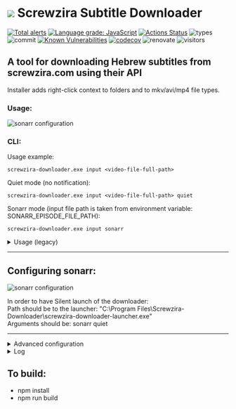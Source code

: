 # ![](https://raw.githubusercontent.com/yoavain/screwzira-subtitle-downloader/master/resources/icons/sz-64.png) Screwzira Subtitle Downloader  <br>

[![Total alerts](https://img.shields.io/lgtm/alerts/g/yoavain/screwzira-subtitle-downloader.svg?logo=lgtm&logoWidth=18)](https://lgtm.com/projects/g/yoavain/screwzira-subtitle-downloader/alerts/)
[![Language grade: JavaScript](https://img.shields.io/lgtm/grade/javascript/g/yoavain/screwzira-subtitle-downloader.svg?logo=lgtm&logoWidth=18)](https://lgtm.com/projects/g/yoavain/screwzira-subtitle-downloader/context:javascript)
[![Actions Status](https://github.com/yoavain/screwzira-subtitle-downloader/workflows/Node%20CI/badge.svg)](https://github.com/yoavain/screwzira-subtitle-downloader/actions)
![types](https://img.shields.io/npm/types/typescript.svg)
![commit](https://img.shields.io/github/last-commit/yoavain/screwzira-subtitle-downloader.svg)
[![Known Vulnerabilities](https://snyk.io//test/github/yoavain/screwzira-subtitle-downloader/badge.svg?targetFile=package.json)](https://snyk.io//test/github/yoavain/screwzira-subtitle-downloader?targetFile=package.json)
[![codecov](https://codecov.io/gh/yoavain/screwzira-subtitle-downloader/branch/master/graph/badge.svg)](https://codecov.io/gh/yoavain/screwzira-subtitle-downloader)
![renovate](https://badges.renovateapi.com/github/yoavain/screwzira-subtitle-downloader)
![visitors](https://visitor-badge.glitch.me/badge?page_id=yoavain.screwzira-subtitle-downloader)

## A tool for downloading Hebrew subtitles from screwzira.com using their API

Installer adds right-click context to folders and to mkv/avi/mp4 file types.

### Usage:

![sonarr configuration](https://raw.githubusercontent.com/yoavain/screwzira-subtitle-downloader/master/resources/screenshots/right-click-usage.gif)

### CLI:

Usage example:

```
screwzira-downloader.exe input <video-file-full-path>
```  

Quiet mode (no notification):  
```
screwzira-downloader.exe input <video-file-full-path> quiet
```
  
Sonarr mode (input file path is taken from environment variable: SONARR_EPISODE_FILE_PATH):
```
screwzira-downloader.exe input sonarr  
```

<details><summary>Usage (legacy)</summary>
<p>

```
screwzira-downloader.exe <video-file-full-path>
```
</p>
</details>

---

## Configuring sonarr:

![sonarr configuration](https://raw.githubusercontent.com/yoavain/screwzira-subtitle-downloader/master/resources/screenshots/sonarr-custom-script.png)

In order to have Silent launch of the downloader:  
Path should be to the launcher: "C:\Program Files\Screwzira-Downloader\screwzira-downloader-launcher.exe"  
Arguments should be: sonarr quiet

---

<details><summary>Advanced configuration</summary>
<p>
Configuration json file is located under the %ProgramData%\Screwzira-Downloader folder.<br>  
 * You can change the log level<br>
 * You can configure replacement pair (useful for series name mismatch)<br>
 
 example:
 ```json
{
	"logLevel": "verbose",
	"replacePairs": {
		"The Handmaids Tale": "The Handmaid's Tale"
	}
}

```
</p>
</details>

<details><summary>Log</summary>
<p>
Log file is located under the %ProgramData%\Screwzira-Downloader folder.<br>  
 * You can use it to find a reason for why subtitles that are available in the website, are not being downloaded<br> 

</p>
</details>

## To build:

 * npm install
 * npm run build
